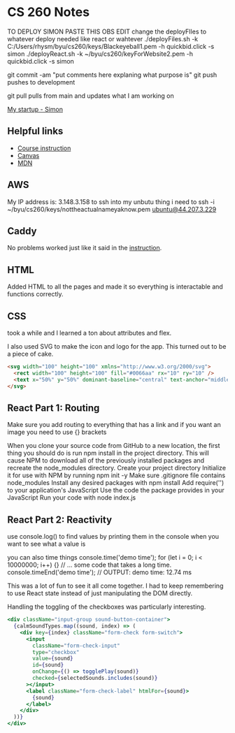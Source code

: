 # CS 260 Notes

TO DEPLOY SIMON PASTE THIS OBS EDIT
change the deployFIles to whatever deploy needed like react or wahtever
./deployFiles.sh -k C:/Users/rhysm/byu/cs260/keys/Blackeyeball1.pem -h quickbid.click -s simon
./deployReact.sh -k ~/byu/cs260/keyForWebsite2.pem -h quickbid.click -s simon



git commit -am "put comments here explaning what purpose is"
git push   pushes to development

git pull  pulls from main and updates what I am working on

[My startup - Simon](https://simon.cs260.click)

## Helpful links

- [Course instruction](https://github.com/webprogramming260)
- [Canvas](https://byu.instructure.com)
- [MDN](https://developer.mozilla.org)

## AWS

My IP address is: 3.148.3.158
to ssh into my unbutu thing i need to 
ssh -i ~/byu/cs260/keys/nottheactualnameyaknow.pem ubuntu@44.207.3.229

## Caddy

No problems worked just like it said in the [instruction](https://github.com/webprogramming260/.github/blob/main/profile/webServers/https/https.md).

## HTML

Added HTML to all the pages and made it so everything is interactable and functions correctly.


## CSS
took a while and I learned a ton about attributes and flex.

I also used SVG to make the icon and logo for the app. This turned out to be a piece of cake.

```html
<svg width="100" height="100" xmlns="http://www.w3.org/2000/svg">
  <rect width="100" height="100" fill="#0066aa" rx="10" ry="10" />
  <text x="50%" y="50%" dominant-baseline="central" text-anchor="middle" font-size="72" font-family="Arial" fill="white">C</text>
</svg>
```

## React Part 1: Routing

Make sure you add routing to everything that has a link and if you want an image you need to use {} brackets

When you clone your source code from GitHub to a new location, the first thing you should do is run npm install in the project directory. This will cause NPM to download all of the previously installed packages and recreate the node_modules directory.
Create your project directory
Initialize it for use with NPM by running npm init -y
Make sure .gitignore file contains node_modules
Install any desired packages with npm install <package name here>
Add require('<package name here>') to your application's JavaScript
Use the code the package provides in your JavaScript
Run your code with node index.js

## React Part 2: Reactivity

use console.log() to find values by printing them in the console when you want to see what a value is

you can also time things
console.time('demo time');
for (let i = 0; i < 10000000; i++) {}
// ... some code that takes a long time.
console.timeEnd('demo time');
// OUTPUT: demo time: 12.74 ms



This was a lot of fun to see it all come together. I had to keep remembering to use React state instead of just manipulating the DOM directly.

Handling the toggling of the checkboxes was particularly interesting.

```jsx
<div className="input-group sound-button-container">
  {calmSoundTypes.map((sound, index) => (
    <div key={index} className="form-check form-switch">
      <input
        className="form-check-input"
        type="checkbox"
        value={sound}
        id={sound}
        onChange={() => togglePlay(sound)}
        checked={selectedSounds.includes(sound)}
      ></input>
      <label className="form-check-label" htmlFor={sound}>
        {sound}
      </label>
    </div>
  ))}
</div>
```
